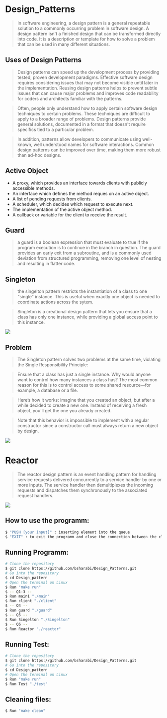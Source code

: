# Design_Patterns

>In software engineering, a design pattern is a general repeatable solution to a commonly occurring problem in software design. A design pattern isn't a finished design that can be transformed directly into code. It is a description or template for how to solve a problem that can be used in many different situations.


## Uses of Design Patterns

>Design patterns can speed up the development process by providing tested, proven development paradigms. Effective software design requires considering issues that may not become visible until later in the implementation. Reusing design patterns helps to prevent subtle issues that can cause major problems and improves code readability for coders and architects familiar with the patterns.

>Often, people only understand how to apply certain software design techniques to certain problems. These techniques are difficult to apply to a broader range of problems. Design patterns provide general solutions, documented in a format that doesn't require specifics tied to a particular problem.

>In addition, patterns allow developers to communicate using well-known, well understood names for software interactions. Common design patterns can be improved over time, making them more robust than ad-hoc designs.

## Active Object

* A proxy, which provides an interface towards clients with publicly accessible methods.
* An interface which defines the method reques on an active object.
* A list of pending requests from clients.
* A scheduler, which decides which request to execute next.
* The implementation of the active object method.
* A callback or variable for the client to receive the result.


## Guard
>a guard is a boolean expression that must evaluate to true if the program execution is to continue in the branch in question. The guard provides an early exit from a subroutine, and is a commonly used deviation from structured programming, removing one level of nesting and resulting in flatter code.

## Singleton

>the singelton pattern restricts the instantiation of a class to one "single" instance. This is useful when exactly one object is needed to coordinate actions across the sytem.

>Singleton is a creational design pattern that lets you ensure that a class has only one instance, while providing a global access point to this instance.

![](https://refactoring.guru/images/patterns/content/singleton/singleton.png?id=108a0b9b5ea5c4426e0afa4504491d6f)

## Problem

>The Singleton pattern solves two problems at the same time, violating the Single Responsibility Principle:

>Ensure that a class has just a single instance. Why would anyone want to control how many instances a class has? The most common reason for this is to control access to some shared resource—for example, a database or a file.

>Here’s how it works: imagine that you created an object, but after a while decided to create a new one. Instead of receiving a fresh object, you’ll get the one you already created.

>Note that this behavior is impossible to implement with a regular constructor since a constructor call must always return a new object by design.

![](https://refactoring.guru/images/patterns/content/singleton/singleton-comic-1-en.png?id=157509c5693a657ba465c7a9d58a7c25)


# Reactor
>The reactor design pattern is an event handling pattern for handling service requests delivered concurrently to a service handler by one or more inputs. The service handler then demultiplexes the incoming requests and dispatches them synchronously to the associated request handlers.


![](https://slidetodoc.com/presentation_image_h/136c7afd59593191617eb0651f9f30e6/image-20.jpg)

## How to use the programm:
```bash
$ "PUSH [your input]" : inserting element into the queue 
$ "EXIT" : to exit the programm and close the connection between the client and the server
```

## Running Programm:
```bash
# Clone the repository
$ git clone https://github.com/bsharabi/Design_Patterns.git
# Go into the repository
$ cd Design_pattern
# Open the terminal on Linux
$ Run "make run"
$ -- Q1-3 -- 
$ Run main1 "./main"
$ Run client "./client"
$ -- Q4 -- 
$ Run guard "./guard"
$ -- Q5 -- 
$ Run Singelton "./Singelton"
$ -- Q6 -- 
$ Run Reactor "./reactor"
```

## Running Test:

```bash
# Clone the repository
$ git clone https://github.com/bsharabi/Design_Patterns.git
# Go into the repository
$ cd Design_pattern
# Open the terminal on Linux
$ Run "make run"
$ Run Test "./test"
```

## Cleaning files:
```bash
$ Run "make clean"
```